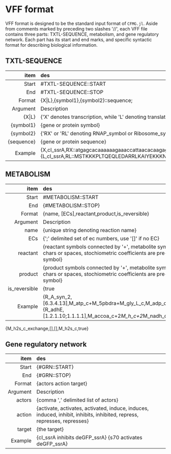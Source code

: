 # VFF format

VFF format is designed to be the standard input format of `CFMG.jl`.
Aside from comments marked by preceding two slashes '//', each VFF file contains three parts: TXTL-SEQUENCE, metabolism, and gene regulatory network.
Each part has its start and end marks, and specific syntactic format for describing biological information.


## TXTL-SEQUENCE

item | des
---: | :---
Start | \#TXTL-SEQUENCE::START
End | \#TXTL-SEQUENCE::STOP
Format | {X\|L},\{symbol1\},\{symbol2\}::sequence;
Argument | Description
{X\|L} | {'X' denotes transcription, while 'L' denoting translation}
{symbol1} | {gene or protein symbol}
{symbol2} | {'RX' or 'RL' denoting RNAP\_symbol or Ribosome\_symbol, respectively}
{sequence} | {gene or protein sequence}
Example | {X,cI\_ssrA,RX::atgagcacaaaaaagaaaccattaacacaagagcagcttgaggacgcacgtcgccttaaagc;} {L,cI\_ssrA,RL::MSTKKKPLTQEQLEDARRLKAIYEKKKNELGLSQESVADKMGMGQS;}



## METABOLISM

item | des
---: | :---
Start| \#METABOLISM::START
End | {\#METABOLISM::STOP}
Format | {name, [ECs],reactant,product,is\_reversible}
Argument | Description
name | {unique string denoting reaction name}
ECs | {';' delimited set of ec numbers, use '[]' if no EC}
reactant | {reactant symbols connected by '+', metabolite symbols can not have special chars or spaces, stochiometric coefficients are pre-pended to metabolite symbol}
product | {product symbols connected by '+', metabolite symbols can not have special chars or spaces, stochiometric coefficients are pre-pended to metabolite symbol}
is\_reversible | {true|false}
Example | {R\_A\_syn\_2,[6.3.4.13],M\_atp\_c+M\_5pbdra+M\_gly\_L\_c,M\_adp\_c+M\_pi\_c+M\_gar\_c,false} {R\_adhE,[1.2.1.10;1.1.1.1],M\_accoa\_c+2*M\_h\_c+2*M\_nadh\_c,M\_etoh\_c+2*M\_nad\_c,true}
{M\_h2s\_c\_exchange,[],[],M\_h2s\_c,true}


## Gene regulatory network

item | des
---: | :---
Start | {\#GRN::START}
 End | {\#GRN::STOP}
Format | {actors action target}
Argument | Description
actors | {comma ',' delimited list of actors}
action | {activate, activates, activated, induce, induces, induced, inhibit, inhibits, inhibited, repress, represses, represses}
target | {the target}
Example | {cI\_ssrA inhibits deGFP\_ssrA} {s70 activates deGFP\_ssrA}
